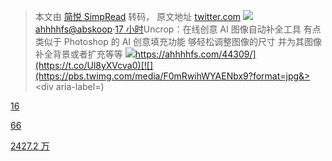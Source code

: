 > 本文由 [简悦 SimpRead](http://ksria.com/simpread/) 转码， 原文地址 [twitter.com](https://twitter.com/home) [![](https://pbs.twimg.com/profile_images/1429676617329119233/C_U_KwBv_bigger.jpg)](/abskoop)[ahhhhfs](/abskoop)[@abskoop](/abskoop)·[17 小时](/abskoop/status/1678036279982968836)Uncrop：在线创意 AI 图像自动补全工具 有点类似于 Photoshop 的 AI 创意填充功能 够轻松调整图像的尺寸 并为其图像补全背景或者扩充等等 ![](https://abs-0.twimg.com/emoji/v2/svg/1f449.svg)[https://ahhhhfs.com/44309/](https://t.co/Ul8yXVcva0)[![](https://pbs.twimg.com/media/F0mRwihWYAENbx9?format=jpg&></a><div aria-label=)](/abskoop/status/1678036279982968836/photo/1)

[16](/abskoop/status/1678036279982968836/photo/1)

[66](/abskoop/status/1678036279982968836/photo/1)

[242](/abskoop/status/1678036279982968836/photo/1)[7.2 万](/abskoop/status/1678036279982968836/analytics)